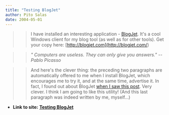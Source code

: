 ```yaml
---
title: "Testing BlogJet"
author: Pito Salas
date: 2004-05-01
---
```



>>

>> I have installed an interesting application -
[BlogJet](<http://blogjet.com/>). It's a cool Windows client for my blog tool
(as well as for other tools). Get your copy here:
[http://blogjet.com](<http://blogjet.com/>)

>>

>> _" Computers are useless. They can only give you answers." -- Pablo
Picasso_

>>

>> And here's the clever thing: the preceding two paragraphs are automatically
offered to me when I install BlogJet, which encourages me to try it, and at
the same time, advertise it. In fact, I found out about BlogJet [when I saw
this
post](<http://novaspivack.typepad.com/nova_spivacks_weblog/2004/04/testing_blogjet.html>).
Very clever. I think I am going to like this utility! (And this last paragraph
was indeed written by me, myself…)


* **Link to site:** **[Testing BlogJet](None)**
